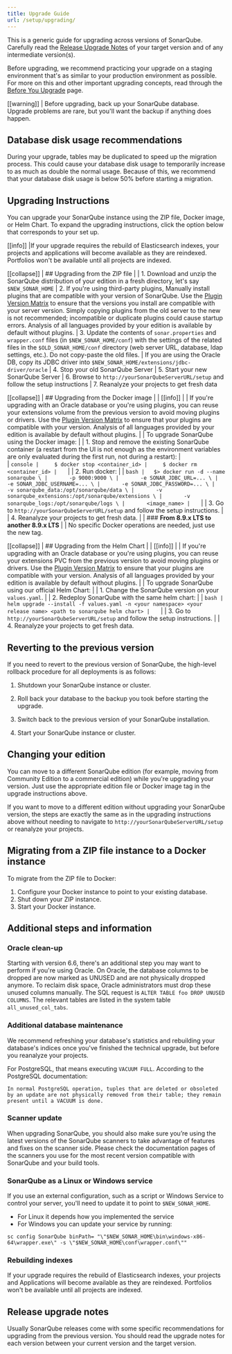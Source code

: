 ```yaml
---
title: Upgrade Guide
url: /setup/upgrading/
---
```

This is a generic guide for upgrading across versions of SonarQube. Carefully read the [Release Upgrade Notes](/setup/upgrade-notes/) of your target version and of any intermediate version(s).

Before upgrading, we recommend practicing your upgrade on a staging environment that's as similar to your production environment as possible. For more on this and other important upgrading concepts, read through the [Before You Upgrade](/setup/before-you-upgrade/) page. 

[[warning]]
| Before upgrading, back up your SonarQube database. Upgrade problems are rare, but you'll want the backup if anything does happen.

## Database disk usage recommendations
During your upgrade, tables may be duplicated to speed up the migration process. This could cause your database disk usage to temporarily increase to as much as double the normal usage. Because of this, we recommend that your database disk usage is below 50% before starting a migration.

## Upgrading Instructions
You can upgrade your SonarQube instance using the ZIP file, Docker image, or Helm Chart. To expand the upgrading instructions, click the option below that corresponds to your set up.

[[info]]
|If your upgrade requires the rebuild of Elasticsearch indexes, your projects and applications will become available as they are reindexed. Portfolios won't be available until all projects are indexed.

[[collapse]]
| ## Upgrading from the ZIP file
| 
| 1. Download and unzip the SonarQube distribution of your edition in a fresh directory, let's say `$NEW_SONAR_HOME`
| 2. If you're using third-party plugins, Manually install plugins that are compatible with your version of SonarQube. Use the [Plugin Version Matrix](/instance-administration/plugin-version-matrix/) to ensure that the versions you install are compatible with your server version. Simply copying plugins from the old server to the new is not recommended; incompatible or duplicate plugins could cause startup errors. Analysis of all languages provided by your edition is available by default without plugins.
| 3. Update the contents of `sonar.properties` and `wrapper.conf` files (in `$NEW_SONAR_HOME/conf`) with the settings of the related files in the `$OLD_SONAR_HOME/conf` directory (web server URL, database, ldap settings, etc.). Do not copy-paste the old files.
| If you are using the Oracle DB, copy its JDBC driver into `$NEW_SONAR_HOME/extensions/jdbc-driver/oracle`
| 4. Stop your old SonarQube Server
| 5. Start your new SonarQube Server
| 6. Browse to `http://yourSonarQubeServerURL/setup` and follow the setup instructions
| 7. Reanalyze your projects to get fresh data

[[collapse]]
| ## Upgrading from the Docker image
| 
| [[info]]
| | If you're upgrading with an Oracle database or you're using plugins, you can reuse your extensions volume from the previous version to avoid moving plugins or drivers. Use the [Plugin Version Matrix](/instance-administration/plugin-version-matrix/) to ensure that your plugins are compatible with your version. Analysis of all languages provided by your edition is available by default without plugins.
| 
| To upgrade SonarQube using the Docker image:
| 
| 1. Stop and remove the existing SonarQube container (a restart from the UI is not enough as the environment variables are only evaluated during the first run, not during a restart):
|     
| 	```console
|     $ docker stop <container_id>
|     $ docker rm <container_id>
| 	```
| 
| 2. Run docker:
| 
| 	```bash
| 	$> docker run -d --name sonarqube \
| 		-p 9000:9000 \
| 		-e SONAR_JDBC_URL=... \
| 		-e SONAR_JDBC_USERNAME=... \
| 		-e SONAR_JDBC_PASSWORD=... \
| 		-v sonarqube_data:/opt/sonarqube/data \
| 		-v sonarqube_extensions:/opt/sonarqube/extensions \
| 		-v sonarqube_logs:/opt/sonarqube/logs \
| 		<image_name>
| 	```
| 
| 3. Go to `http://yourSonarQubeServerURL/setup` and follow the setup instructions.
| 
| 4. Reanalyze your projects to get fresh data.
| 
| ### **From 8.9.x LTS to another 8.9.x LTS**
| 
| No specific Docker operations are needed, just use the new tag.

[[collapse]]
| ## Upgrading from the Helm Chart 
| 
| [[info]]
| | If you're upgrading with an Oracle database or you're using plugins, you can reuse your extensions PVC from the previous version to avoid moving plugins or drivers. Use the [Plugin Version Matrix](/instance-administration/plugin-version-matrix/) to ensure that your plugins are compatible with your version. Analysis of all languages provided by your edition is available by default without plugins.
| 
| To upgrade SonarQube using our official Helm Chart:
| 
| 1. Change the SonarQube version on your `values.yaml`.
| 
| 2. Redeploy SonarQube with the same helm chart:
| 
| 	```bash
| 	helm upgrade --install -f values.yaml -n <your namespace> <your release name> <path to sonarqube helm chart>
| 	```
| 
| 3. Go to `http://yourSonarQubeServerURL/setup` and follow the setup instructions.
| 
| 4. Reanalyze your projects to get fresh data.
 
## Reverting to the previous version
 
If you need to revert to the previous version of SonarQube, the high-level rollback procedure for all deployments is as follows: 
 
1. Shutdown your SonarQube instance or cluster.
 
2. Roll back your database to the backup you took before starting the upgrade.
 
3. Switch back to the previous version of your SonarQube installation.

4. Start your SonarQube instance or cluster.
 
## Changing your edition
You can move to a different SonarQube edition (for example, moving from Community Edition to a commercial edition) while you're upgrading your version. Just use the appropriate edition file or Docker image tag in the upgrade instructions above.

If you want to move to a different edition without upgrading your SonarQube version, the steps are exactly the same as in the upgrading instructions above without needing to navigate to `http://yourSonarQubeServerURL/setup` or reanalyze your projects. 

## Migrating from a ZIP file instance to a Docker instance
To migrate from the ZIP file to Docker:
1. Configure your Docker instance to point to your existing database.
2. Shut down your ZIP instance.
3. Start your Docker instance.

## Additional steps and information

### Oracle clean-up

Starting with version 6.6, there's an additional step you may want to perform if you're using Oracle. On Oracle, the database columns to be dropped are now marked as UNUSED and are not physically dropped anymore. To reclaim disk space, Oracle administrators must drop these unused columns manually. The SQL request is `ALTER TABLE foo DROP UNUSED COLUMNS`. The relevant tables are listed in the system table `all_unused_col_tabs`.

### Additional database maintenance

We recommend refreshing your database's statistics and rebuilding your database's indices once you've finished the technical upgrade, but before you reanalyze your projects.

For PostgreSQL, that means executing `VACUUM FULL`. According to the PostgreSQL documentation:

```
In normal PostgreSQL operation, tuples that are deleted or obsoleted by an update are not physically removed from their table; they remain present until a VACUUM is done.
```

### Scanner update

When upgrading SonarQube, you should also make sure you’re using the latest versions of the SonarQube scanners to take advantage of features and fixes on the scanner side. Please check the documentation pages of the scanners you use for the most recent version compatible with SonarQube and your build tools.

### SonarQube as a Linux or Windows service

If you use an external configuration, such as a script or Windows Service to control your server, you'll need to update it to point to `$NEW_SONAR_HOME`.
- For Linux it depends how you implemented the service
- For Windows you can update your service by running:
```
sc config SonarQube binPath= "\"$NEW_SONAR_HOME\bin\windows-x86-64\wrapper.exe\" -s \"$NEW_SONAR_HOME\conf\wrapper.conf\""
```

### Rebuilding indexes

If your upgrade requires the rebuild of Elasticsearch indexes, your projects and Applications will become available as they are reindexed. Portfolios won't be available until all projects are indexed.

## Release upgrade notes

Usually SonarQube releases come with some specific recommendations for upgrading from the previous version. You should read the upgrade notes for each version between your current version and the target version.
